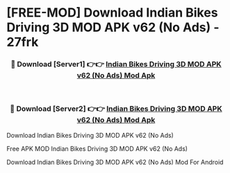 # [FREE-MOD] Download Indian Bikes Driving 3D MOD APK v62 (No Ads) - 27frk


<div align="center">
<h3>🔴 Download [Server1] 👉👉 <a href="https://apk-comot.site?title=Indian_Bikes_Driving_3D_MOD_APK_v62_(No_Ads)">Indian Bikes Driving 3D MOD APK v62 (No Ads) Mod Apk</a></h3><br>

<h3>🔴 Download [Server2] 👉👉 <a href="https://apk-comot.site?title=Indian_Bikes_Driving_3D_MOD_APK_v62_(No_Ads)">Indian Bikes Driving 3D MOD APK v62 (No Ads) Mod Apk</a></h3>
</div>



Download Indian Bikes Driving 3D MOD APK v62 (No Ads) 

Free APK MOD Indian Bikes Driving 3D MOD APK v62 (No Ads) 

Download Indian Bikes Driving 3D MOD APK v62 (No Ads) Mod For Android
